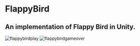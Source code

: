 # FlappyBird

## An implementation of Flappy Bird in Unity.

![flappybirdplay](https://user-images.githubusercontent.com/25637674/45076921-65217380-b0f4-11e8-90d9-3f164013075e.jpg)
![flappybirdgameover](https://user-images.githubusercontent.com/25637674/45076927-69e62780-b0f4-11e8-8545-b95895c5490c.jpg)

